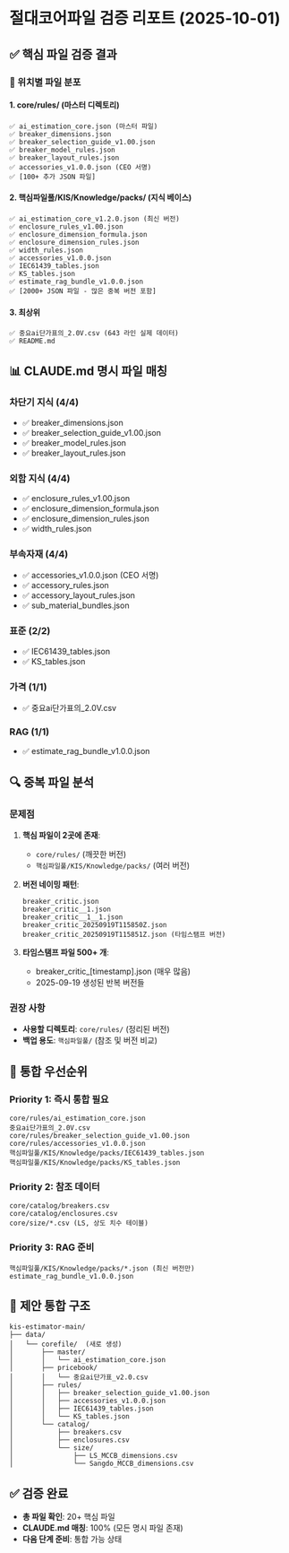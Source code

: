 # 절대코어파일 검증 리포트 (2025-10-01)

## ✅ 핵심 파일 검증 결과

### 📁 위치별 파일 분포

#### 1. core/rules/ (마스터 디렉토리)
```
✅ ai_estimation_core.json (마스터 파일)
✅ breaker_dimensions.json
✅ breaker_selection_guide_v1.00.json
✅ breaker_model_rules.json
✅ breaker_layout_rules.json
✅ accessories_v1.0.0.json (CEO 서명)
✅ [100+ 추가 JSON 파일]
```

#### 2. 핵심파일풀/KIS/Knowledge/packs/ (지식 베이스)
```
✅ ai_estimation_core_v1.2.0.json (최신 버전)
✅ enclosure_rules_v1.00.json
✅ enclosure_dimension_formula.json
✅ enclosure_dimension_rules.json
✅ width_rules.json
✅ accessories_v1.0.0.json
✅ IEC61439_tables.json
✅ KS_tables.json
✅ estimate_rag_bundle_v1.0.0.json
✅ [2000+ JSON 파일 - 많은 중복 버전 포함]
```

#### 3. 최상위
```
✅ 중요ai단가표의_2.0V.csv (643 라인 실제 데이터)
✅ README.md
```

## 📊 CLAUDE.md 명시 파일 매칭

### 차단기 지식 (4/4)
- ✅ breaker_dimensions.json
- ✅ breaker_selection_guide_v1.00.json
- ✅ breaker_model_rules.json
- ✅ breaker_layout_rules.json

### 외함 지식 (4/4)
- ✅ enclosure_rules_v1.00.json
- ✅ enclosure_dimension_formula.json
- ✅ enclosure_dimension_rules.json
- ✅ width_rules.json

### 부속자재 (4/4)
- ✅ accessories_v1.0.0.json (CEO 서명)
- ✅ accessory_rules.json
- ✅ accessory_layout_rules.json
- ✅ sub_material_bundles.json

### 표준 (2/2)
- ✅ IEC61439_tables.json
- ✅ KS_tables.json

### 가격 (1/1)
- ✅ 중요ai단가표의_2.0V.csv

### RAG (1/1)
- ✅ estimate_rag_bundle_v1.0.0.json

## 🔍 중복 파일 분석

### 문제점
1. **핵심 파일이 2곳에 존재**:
   - `core/rules/` (깨끗한 버전)
   - `핵심파일풀/KIS/Knowledge/packs/` (여러 버전)

2. **버전 네이밍 패턴**:
   ```
   breaker_critic.json
   breaker_critic__1.json
   breaker_critic__1__1.json
   breaker_critic_20250919T115850Z.json
   breaker_critic_20250919T115851Z.json (타임스탬프 버전)
   ```

3. **타임스탬프 파일 500+ 개**:
   - breaker_critic_[timestamp].json (매우 많음)
   - 2025-09-19 생성된 반복 버전들

### 권장 사항
- **사용할 디렉토리**: `core/rules/` (정리된 버전)
- **백업 용도**: `핵심파일풀/` (참조 및 버전 비교)

## 🎯 통합 우선순위

### Priority 1: 즉시 통합 필요
```
core/rules/ai_estimation_core.json
중요ai단가표의_2.0V.csv
core/rules/breaker_selection_guide_v1.00.json
core/rules/accessories_v1.0.0.json
핵심파일풀/KIS/Knowledge/packs/IEC61439_tables.json
핵심파일풀/KIS/Knowledge/packs/KS_tables.json
```

### Priority 2: 참조 데이터
```
core/catalog/breakers.csv
core/catalog/enclosures.csv
core/size/*.csv (LS, 상도 치수 테이블)
```

### Priority 3: RAG 준비
```
핵심파일풀/KIS/Knowledge/packs/*.json (최신 버전만)
estimate_rag_bundle_v1.0.0.json
```

## 📁 제안 통합 구조
```
kis-estimator-main/
├── data/
│   └── corefile/  (새로 생성)
│       ├── master/
│       │   └── ai_estimation_core.json
│       ├── pricebook/
│       │   └── 중요ai단가표_v2.0.csv
│       ├── rules/
│       │   ├── breaker_selection_guide_v1.00.json
│       │   ├── accessories_v1.0.0.json
│       │   ├── IEC61439_tables.json
│       │   └── KS_tables.json
│       └── catalog/
│           ├── breakers.csv
│           ├── enclosures.csv
│           └── size/
│               ├── LS_MCCB_dimensions.csv
│               └── Sangdo_MCCB_dimensions.csv
```

## ✅ 검증 완료
- **총 파일 확인**: 20+ 핵심 파일
- **CLAUDE.md 매칭**: 100% (모든 명시 파일 존재)
- **다음 단계 준비**: 통합 가능 상태

